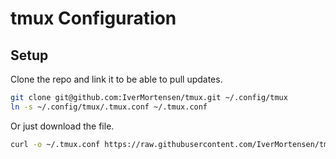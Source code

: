 # tmux Configuration

## Setup

Clone the repo and link it to be able to pull updates.

```bash
git clone git@github.com:IverMortensen/tmux.git ~/.config/tmux
ln -s ~/.config/tmux/.tmux.conf ~/.tmux.conf
```

Or just download the file.

```bash
curl -o ~/.tmux.conf https://raw.githubusercontent.com/IverMortensen/tmux/main/.tmux.conf
```

